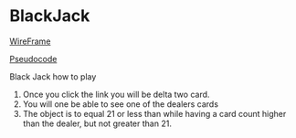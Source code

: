 # BlackJack

[WireFrame](https://www.lucidchart.com/documents/edit/f437bae5-2ef6-428f-b8d7-6423be2c5d3d/0)

[Pseudocode](https://docs.google.com/document/d/1Ku6Jkig082Kg6_7inmCMrF0HbpAc5bLj6ZyyzCZC2oA/edit)

Black Jack how to play
1. Once you click the link you will be delta two card.
2. You will one be able to see one of the dealers cards
3. The object is to equal 21 or less than while having a card count higher than the dealer, but not greater than 21.

